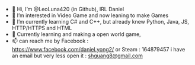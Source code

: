 - 👋 Hi, I’m @LeoLuna420 (in Github), IRL Daniel
- 👀 I’m interested in Video Game and now leaning to make Games
- 🌱 I’m currently learning C# and C++, but already knew Python, Java, JS, HTTP/HTTPS and HTML
- 💞️ Currently learning and making a open world game, 
- 📫 can reach me by Facebook : https://www.facebook.com/daniel.yong2/ or Steam : 164879457
  i have an email but very less open it : shguang8@gmail.com

<!---
LeoLuna420/LeoLuna420 is a ✨ special ✨ repository because its `README.md` (this file) appears on your GitHub profile.
You can click the Preview link to take a look at your changes.
--->

